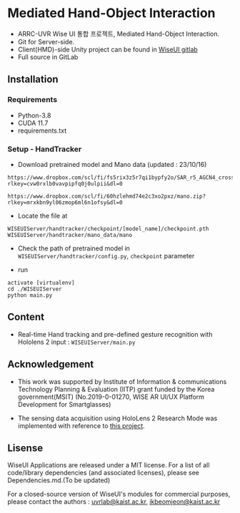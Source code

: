 # Mediated Hand-Object Interaction
- ARRC-UVR Wise UI 통합 프로젝트, Mediated Hand-Object Interaction.
- Git for Server-side. 
- Client(HMD)-side Unity project can be found in [WiseUI gitlab](https://gitlab.com/arrc-uvr/wiseui)
- Full source in GitLab

## Installation
### Requirements
- Python-3.8
- CUDA 11.7
- requirements.txt

### Setup - HandTracker

- Download pretrained model and Mano data (updated : 23/10/16)

```
https://www.dropbox.com/scl/fi/fs5rix3z5r7qi1bypfy2o/SAR_r5_AGCN4_cross_2layer_extraTrue_resnet34_Epochs50.zip?rlkey=cvw0rxlb0vavpipfq0j0ulpii&dl=0
```
```
https://www.dropbox.com/scl/fi/60hzlehmd74e2c3xo2pxz/mano.zip?rlkey=mrxkbn9yl06zmop6ml6n1ofsy&dl=0
```

- Locate the file at 
```
WISEUIServer/handtracker/checkpoint/[model_name]/checkpoint.pth
WISEUIServer/handtracker/mano_data/mano
```


- Check the path of pretrained model in `WISEUIServer/handtracker/config.py`, `checkpoint` parameter

- run 
```
activate [virtualenv]
cd ./WISEUIServer
python main.py
```

## Content
- Real-time Hand tracking and pre-defined gesture recognition with Hololens 2 input : `WISEUIServer/main.py` 


## Acknowledgement
- This work was supported by Institute of Information & communications Technology Planning & Evaluation (IITP) grant funded by the Korea government(MSIT) (No.2019-0-01270, WISE AR UI/UX Platform Development for Smartglasses)

- The sensing data acquisition using HoloLens 2 Research Mode was implemented with reference to [this project](https://github.com/jdibenes/hl2ss/).





## Lisense
WiseUI Applications are released under a MIT license. For a list of all code/library dependencies (and associated licenses), please see Dependencies.md.(To be updated)

For a closed-source version of WiseUI's modules for commercial purposes, please contact the authors : uvrlab@kaist.ac.kr, ikbeomjeon@kaist.ac.kr



